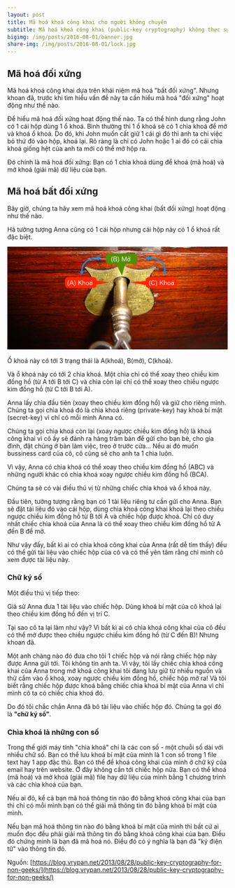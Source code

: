 ```yaml
---
layout: post
title: Mã hoá khoá công khai cho người không chuyên
subtitle: Mã hoá khoá công khai (public-key cryptography) không thực sự phức tạp như bạn tưởng tượng.
bigimg: /img/posts/2016-08-01/banner.jpg
share-img: /img/posts/2016-08-01/lock.jpg
---
```


## Mã hoá đối xứng

Mã hoá khoá công khai dựa trên khái niệm mã hoá "bất đối xứng". Nhưng khoan đã, trước khi tìm hiểu vấn đề này ta cần hiểu mã hoá "đối xứng" hoạt động như thế nào.

Để hiểu mã hoá đối xứng hoạt động thế nào. Ta có thể hình dung rằng John có 1 cái hộp dùng 1 ổ khoá. Bình thường thì 1 ổ khoá sẽ có 1 chìa khoá để mở và khoá ổ khoá. Do đó, khi John muốn cất giữ 1 cái gì đó thì anh ta chỉ việc bỏ thứ đó vào hộp, khoá lại. Rõ ràng là chỉ có John hoặc 1 ai đó có cái chìa khoá giống hệt của anh ta mới có thể mở hộp ra.

Đó chính là mã hoá đối xứng: Bạn có 1 chìa khoá dùng để khoá (mã hoá) và mở khoá (giải mã) dữ liệu của bạn.

## Mã hoá bất đối xứng

Bây giờ, chúng ta hãy xem mã hoá khoá công khai (bất đối xứng) hoạt động như thế nào.

Hã tưởng tượng Anna cũng có 1 cái hộp nhưng cái hộp này có 1 ổ khoá rất đặc biệt.

![Mã khoá khoá công khai](/img/posts/2016-08-01/lock.jpg)

Ổ khoá này có tới 3 trạng thái là A(khoá), B(mở), C(khoá).

Và ổ khoá này có tới 2 chìa khoá. Một chìa chỉ có thể xoay theo chiều kim đồng hồ (từ A tới B tới C) và chìa còn lại chỉ có thể xoay theo chiều ngược kim đồng hồ (từ C tới B tới A).

Anna lấy chìa đầu tiên (xoay theo chiều kim đồng hồ) và giữ cho riêng mình. Chúng ta gọi chìa khoá đó là chìa khoá riêng (private-key) hay khoá bí mật (secret-key) vì chỉ có mỗi mình Anna có.

Chúng ta gọi chìa khoá còn lại (xoay ngược chiều kim đồng hồ) là khoá công khai vì cô ấy sẽ đánh ra hàng trăm bản để gửi cho bạn bè, cho gia đình, đặt chúng ở bàn làm việc, treo ở trước cửa... Nếu ai đó muốn bussiness card của cô, cô cũng sẽ cho anh ta 1 chìa luôn.

Vì vậy, Anna có chìa khoá có thể xoay theo chiều kim đồng hồ (ABC) và những người khác có chìa khoá xoay ngược chiều kim đồng hồ (BCA).

Chúng ta sẽ có vài điều thú vị từ những chiếc chìa khoá và ổ khoá này.

Đầu tiên, tưởng tượng rằng bạn có 1 tài liệu riêng tư cần gửi cho Anna. Bạn sẽ đặt tài liệu đó vào cái hộp, dùng chìa khoá công khai khoá lại theo chiều ngược chiều kim đồng hồ từ B tới A và chiếc hộp được khoá. Chỉ có duy nhất chiếc chìa khoá của Anna là có thể xoay theo chiều kim đồng hồ từ A đến B để mở.

Như vậy đấy, bất kì ai có chìa khoá công khai của Anna (rất dễ tìm thấy) đều có thể gửi tài liệu vào chiếc hộp của cô và có thể yên tâm rằng chỉ mình cô xem được tài liệu này.

### Chữ ký số

Một điều thú vị tiếp theo:

Giả sử Anna đưa 1 tài liệu vào chiếc hộp. Dùng khoá bí mật của cô khoá lại theo chiều kim đồng hồ đến vị trí C.

Tại sao cô ta lại làm như vậy? Vì bất kì ai có chìa khoá công khai của cô đều có thể mở được theo chiều ngược chiều kim đồng hồ (từ C đến B)! Nhưng khoan đã.

Một anh chàng nào đó đưa cho tôi 1 chiếc hộp và nói rằng chiếc hộp này được Anna gửi tới. Tôi không tin anh ta. Vì vậy, tôi lấy chiếc chìa khoá công khai của Anna trong mớ khoá công khai tôi đang lưu giữ từ nhiều nguồn và thử cắm vào ổ khoá, xoay ngược chiều kim đồng hồ, chiếc hộp mở ra! Và tôi biết rằng chiếc hộp được khoá bằng chiếc chìa khoá bí mật của Anna vì chỉ mình cô ta có chiếc chìa khoá đó.

Do đó tôi chắc chắn Anna đã bỏ tài liệu vào chiếc hộp đó. Chúng ta gọi đó là **"chữ ký số"**.


### Chìa khoá là những con số

Trong thế giới máy tính "chìa khoá" chỉ là các con số - một chuỗi số dài với nhiều chữ số. Bạn có thể lưu khoá bí mật của mình là 1 con số trong 1 file text hay 1 app đặc thù. Bạn có thể để khoá công khai của mình ở chữ ký của email hay trên website. Ở đây không cần tới chiếc hộp nữa. Bạn có thể khoá (mã hoá) và mở khoá (giải mã) file hay dữ liệu của mình bằng 1 chương trình và các chìa khoá của bạn.

Nếu ai đó, kể cả bạn mã hoá thông tin nào đó bằng khoá công khai của bạn thì chỉ có mỗi mình bạn có thể giải mã thông tin đó bằng khoá bí mật của mình.

Nếu bạn mã hoá thông tin nào đó bằng khoá bí mật của mình thì bất cứ ai muốn đọc đều phải giải mã thông tin đó bằng khoá công khai của bạn. Điều đó chứng minh là bạn đã mã hoá nó. Điều đó có ý nghĩa là bạn đã "ký điện tử" vào thông tin đó.

Nguồn: [https://blog.vrypan.net/2013/08/28/public-key-cryptography-for-non-geeks/](https://blog.vrypan.net/2013/08/28/public-key-cryptography-for-non-geeks/)